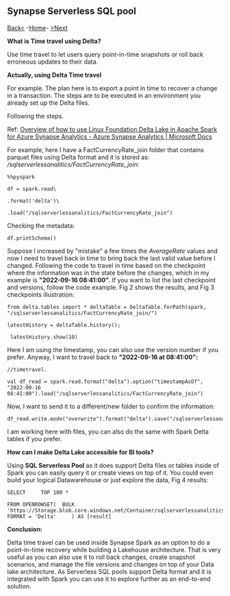 ## Synapse Serverless SQL pool 

[Back<](https://github.com/LiliamLeme/FTALive-Sessions_Synapse_SQL/blob/main/content/data/Synapse_SQL/SQL%20Serveless%20Pool/SQL%20serverless%20pool%20and%20Spark%20Integration.md) -[Home](https://github.com/LiliamLeme/FTALive-Sessions_Synapse_SQL/blob/main/content/data/Synapse_SQL/SQL%20Serveless%20Pool/Agenda_serveless.md)\- [>Next](https://github.com/LiliamLeme/FTALive-Sessions_Synapse_SQL/blob/main/content/data/Synapse_SQL/SQL%20Serveless%20Pool/Monitoring%20Serverless%20SQL%20Pool.md)



**What is Time travel using Delta?**

Use time travel to let users query point-in-time snapshots or roll back erroneous updates to their data. 

 

**Actually, using Delta Time travel**

 

For example. The plan here is to export a point in time to recover a change in a transaction. The steps are to be executed in an environment you already set up the Delta files.

Following the steps.

Ref: [Overview of how to use Linux Foundation Delta Lake in Apache Spark for Azure Synapse Analytics - Azure Synapse Analytics | Microsoft Docs](https://docs.microsoft.com/en-us/azure/synapse-analytics/spark/apache-spark-delta-lake-overview?pivots=programming-language-python#read-older-versions-of-data-using-time-travel)

 

For example, here I have a FactCurrencyRate_join folder that contains parquet files using Delta format and it is stored as: */sqlserverlessanalitics/FactCurrencyRate_join:*

  

```
%%pyspark 

df = spark.read\   

.format('delta')\   

.load("/sqlserverlessanalitics/FactCurrencyRate_join")
```

 Checking the metadata:

  

```
df.printSchema()
```

 

Suppose I increased by "mistake" a few times the *AverageRate* values and now I need to travel back in time to bring back the last valid value before I changed. Following the code to travel in time based on the checkpoint where the information was in the state before the changes, which in my example is **"2022-09-16 08:41:00".** If you want to list the last checkpoint and versions, follow the code example. Fig 2 shows the results, and Fig 3 checkpoints illustration: 

```
from delta.tables import * deltaTable = DeltaTable.forPath(spark, "/sqlserverlessanalitics/FactCurrencyRate_join/") 

latestHistory = deltaTable.history(); 

 latestHistory.show(10)    
```



Here I am using the timestamp, you can also use the version number if you prefer. Anyway, I want to travel back to **"2022-09-16 at 08:41:00":**

 

```
//timetravel.  

val df_read = spark.read.format("delta").option("timestampAsOf", "2022-09-16 08:41:00").load("/sqlserverlessanalitics/FactCurrencyRate_join")
```

 Now, I want to send it to a different/new folder to confirm the information:

  

```
df_read.write.mode("overwrite").format("delta").save("/sqlserverlessanalitics/FactCurrencyRate_join/Timetravel")
```

 I am working here with files, you can also do the same with Spark Delta tables if you prefer.

 **How can I make Delta Lake accessible for BI tools?**

 Using **SQL Serverless Pool** as it does support Delta files or tables inside of Spark you can easily query it or create views on top of it. You could even build your logical Datawarehouse or just explore the data, Fig 4 results:

  

```
SELECT     TOP 100 * 

FROM OPENROWSET(  BULK 'https://Storage.blob.core.windows.net/Container/sqlserverlessanalitics/FactCurrencyRate_join/Timetravel',         
FORMAT = 'Delta'     ) AS [result]
```

 **Conclusion:**

Delta time travel can be used inside Synapse Spark as an option to do a point-in-time recovery while building a Lakehouse architecture. That is very useful as you can also use it to roll back changes, create snapshot scenarios, and manage the file versions and changes on top of your Data lake architecture. As Serverless SQL pools support Delta format and it is integrated with Spark you can use it to explore further as an end-to-end solution.

 

 

 

 

 

 

 

 
